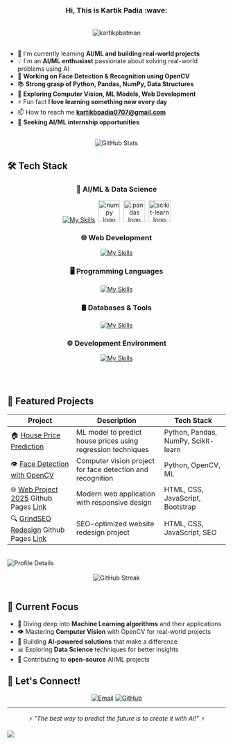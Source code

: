 <h3 align="center">Hi, This is Kartik Padia :wave: </h3>
<br>
 <div align="center">
  <img align="center" src="https://komarev.com/ghpvc/?username=kartikpbatman&label=Profile%20views&color=0e75b6&style=flat" alt="kartikpbatman" />   
 </div> 
 
 <br>


<link rel="stylesheet" align="center" href="https://cdnjs.cloudflare.com/ajax/libs/font-awesome/6.6.0/css/all.min.css" integrity="sha512-Kc323vGBEqzTmouAECnVceyQqyqdsSiqLQISBL29aUW4U/M7pSPA/gEUZQqv1cwx4OnYxTxve5UMg5GT6L4JJg==" crossorigin="anonymous" referrerpolicy="no-referrer" />

- 🧠 I'm currently learning **AI/ML and building real-world projects**
- 💡 I'm an **AI/ML enthusiast** passionate about solving real-world problems using AI
- 🔭 **Working on Face Detection & Recognition using OpenCV**
- 📚 **Strong grasp of Python, Pandas, NumPy, Data Structures**
- 🌱 **Exploring Computer Vision, ML Models, Web Development**
- ⚡ Fun fact **I love learning something new every day**
- 📫 How to reach me **kartikbpadia0707@gmail.com**
- 💼 **Seeking AI/ML internship opportunities**
<br>

<div align="center">
  <img src="https://github-readme-stats.vercel.app/api?username=kartikpbatman&show_icons=true&theme=dracula&hide_border=true&bg_color=0D1117&title_color=FFFFFF&icon_color=9B59B6&text_color=C9D1D9" alt="GitHub Stats" />
</div>

## 🛠️ Tech Stack

<div align="center">

### 🤖 AI/ML & Data Science
[![My Skills](https://skillicons.dev/icons?i=py,opencv)](https://skillicons.dev)
<img width="" />
<img src="https://cdn.jsdelivr.net/gh/devicons/devicon/icons/numpy/numpy-original.svg" height="50" alt="numpy logo"  />
<img width="" />
<img src="https://cdn.jsdelivr.net/gh/devicons/devicon/icons/pandas/pandas-original.svg" height="50" alt="pandas logo"  />
<img width="" />
<img src="https://upload.wikimedia.org/wikipedia/commons/0/05/Scikit_learn_logo_small.svg" height="50" alt="scikit-learn logo"  />

### 🌐 Web Development
[![My Skills](https://skillicons.dev/icons?i=html,css,js,bootstrap,mysql)](https://skillicons.dev)

### 🖥️ Programming Languages
[![My Skills](https://skillicons.dev/icons?i=c,cpp,java,py)](https://skillicons.dev)

### 🛢️ Databases & Tools
[![My Skills](https://skillicons.dev/icons?i=mysql,git,github)](https://skillicons.dev)

### ⚙️ Development Environment
[![My Skills](https://skillicons.dev/icons?i=git,github,vscode,linux)](https://skillicons.dev)

</div>
<br>
<br>

## 📌 Featured Projects

<div align="center">
  
| Project | Description | Tech Stack |
|---------|-------------|------------|
| 🏠 [House Price Prediction](https://github.com/kartikpbatman/House_Price_Pred) | ML model to predict house prices using regression techniques | Python, Pandas, NumPy, Scikit-learn |
| 👁️ [Face Detection with OpenCV](https://github.com/kartikpbatman/OpenCV_Projects) | Computer vision project for face detection and recognition | Python, OpenCV, ML |
| 🌐 [Web Project 2025](https://github.com/kartikpbatman/Web_project_2025) Github Pages [Link](https://kartikpbatman.github.io/Web_project_2025/) | Modern web application with responsive design | HTML, CSS, JavaScript, Bootstrap |
| 🔍 [GrindSEO Redesign](https://github.com/kartikpbatman/seowebsite) Github Pages [Link](https://kartikpbatman.github.io/seowebsite/) | SEO-optimized website redesign project | HTML, CSS, JavaScript, SEO |

</div>

<br>

<div style="display: flex; justify-content: space-between;">
  <img src="http://github-profile-summary-cards.vercel.app/api/cards/profile-details?username=kartikpbatman&theme=github_dark" alt="Profile Details" />
</div>

<br>

<div align="center">
  <img src="https://github-readme-streak-stats.herokuapp.com/?user=kartikpbatman&theme=dark&hide_border=true&background=0D1117&stroke=9B59B6&ring=9B59B6&fire=FF6B6B&currStreakLabel=FFFFFF" alt="GitHub Streak" />
</div>

<br>

## 🎯 Current Focus

- 🔬 Diving deep into **Machine Learning algorithms** and their applications
- 👁️ Mastering **Computer Vision** with OpenCV for real-world projects
- 🚀 Building **AI-powered solutions** that make a difference
- 📊 Exploring **Data Science** techniques for better insights
- 🌟 Contributing to **open-source** AI/ML projects

## 🤝 Let's Connect!

<div align="center">
  
[![Email](https://img.shields.io/badge/Email-kartikbpadia0707%40gmail.com-red?style=for-the-badge&logo=gmail&logoColor=white)](mailto:kartikbpadia0707@gmail.com)
[![GitHub](https://img.shields.io/badge/GitHub-kartikpbatman-black?style=for-the-badge&logo=github&logoColor=white)](https://github.com/kartikpbatman)

</div>

---

<div align="center">
  <i>⚡ "The best way to predict the future is to create it with AI!" ⚡</i>
</div>

![](https://github.com/halfrost/halfrost/blob/master/icons/header_1.png)
